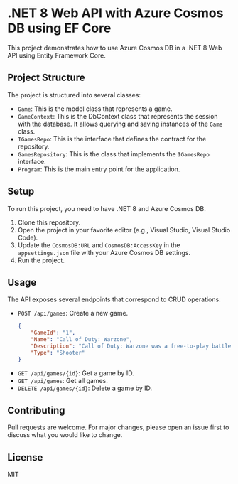 # .NET 8 Web API with Azure Cosmos DB using EF Core

This project demonstrates how to use Azure Cosmos DB in a .NET 8 Web API using Entity Framework Core.

## Project Structure

The project is structured into several classes:

- `Game`: This is the model class that represents a game.
- `GameContext`: This is the DbContext class that represents the session with the database. It allows querying and saving instances of the `Game` class.
- `IGamesRepo`: This is the interface that defines the contract for the repository.
- `GamesRepository`: This is the class that implements the `IGamesRepo` interface.
- `Program`: This is the main entry point for the application.

## Setup

To run this project, you need to have .NET 8 and Azure Cosmos DB.

1. Clone this repository.
2. Open the project in your favorite editor (e.g., Visual Studio, Visual Studio Code).
3. Update the `CosmosDB:URL` and `CosmosDB:AccessKey` in the `appsettings.json` file with your Azure Cosmos DB settings.
4. Run the project.

## Usage

The API exposes several endpoints that correspond to CRUD operations:

- `POST /api/games`: Create a new game.
  ```json
  {
      "GameId": "1",
      "Name": "Call of Duty: Warzone",
      "Description": "Call of Duty: Warzone was a free-to-play battle royale video game developed by Raven Software and Infinity Ward and published by Activision",
      "Type": "Shooter"
  }
- `GET /api/games/{id}`: Get a game by ID.
- `GET /api/games`: Get all games.
- `DELETE /api/games/{id}`: Delete a game by ID.

## Contributing

Pull requests are welcome. For major changes, please open an issue first to discuss what you would like to change.

## License

MIT
